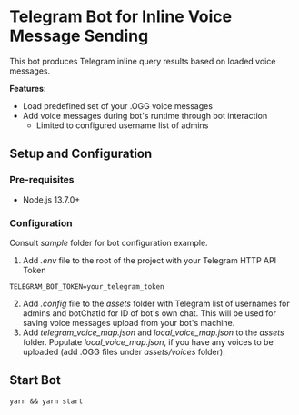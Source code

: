 # Telegram Bot for Inline Voice Message Sending

This bot produces Telegram inline query results based on loaded voice messages.

**Features**:
- Load predefined set of your .OGG voice messages
- Add voice messages during bot's runtime through bot interaction
    - Limited to configured username list of admins

## Setup and Configuration
### Pre-requisites
- Node.js 13.7.0+

### Configuration
Consult _sample_ folder for bot configuration example.

1. Add _.env_ file to the root of the project with your Telegram HTTP API Token
```
TELEGRAM_BOT_TOKEN=your_telegram_token
```
2. Add _.config_ file  to the _assets_ folder with Telegram list of usernames for admins and botChatId for ID of bot's own chat. This will be used for saving voice messages upload from your bot's machine.
3. Add _telegram_voice_map.json_ and _local_voice_map.json_ to the _assets_ folder. Populate _local_voice_map.json_, if you have any voices to be uploaded (add .OGG files under _assets/voices_ folder).

## Start Bot
```
yarn && yarn start
```
